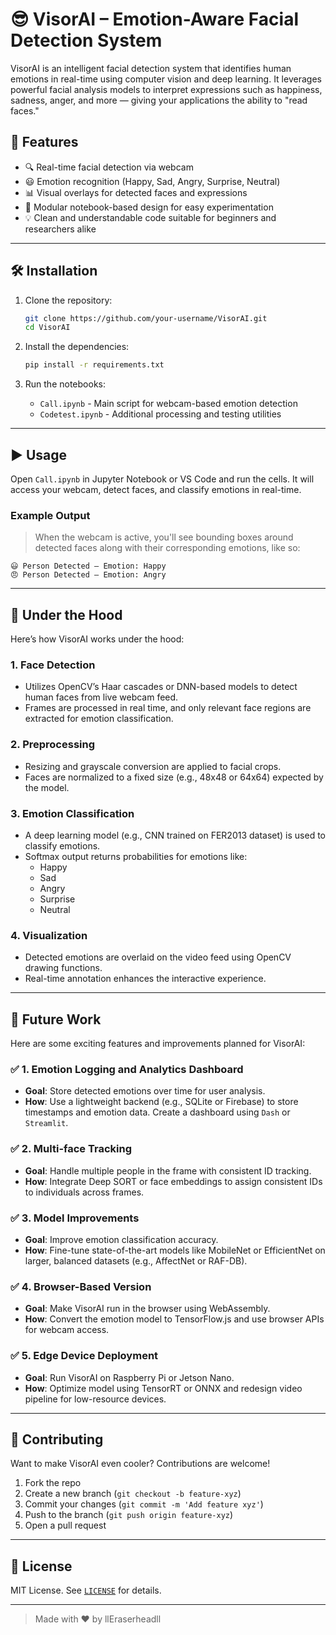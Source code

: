 
# 😎 VisorAI – Emotion-Aware Facial Detection System

VisorAI is an intelligent facial detection system that identifies human emotions in real-time using computer vision and deep learning. It leverages powerful facial analysis models to interpret expressions such as happiness, sadness, anger, and more — giving your applications the ability to "read faces."

## 🚀 Features

- 🔍 Real-time facial detection via webcam
- 😃 Emotion recognition (Happy, Sad, Angry, Surprise, Neutral)
- 📊 Visual overlays for detected faces and expressions
- 📁 Modular notebook-based design for easy experimentation
- 💡 Clean and understandable code suitable for beginners and researchers alike

---

## 🛠 Installation

1. Clone the repository:
   ```bash
   git clone https://github.com/your-username/VisorAI.git
   cd VisorAI
   ```

2. Install the dependencies:
   ```bash
   pip install -r requirements.txt
   ```

3. Run the notebooks:
   - `Call.ipynb` - Main script for webcam-based emotion detection
   - `Codetest.ipynb` - Additional processing and testing utilities

---

## ▶️ Usage

Open `Call.ipynb` in Jupyter Notebook or VS Code and run the cells. It will access your webcam, detect faces, and classify emotions in real-time.

### Example Output

> When the webcam is active, you'll see bounding boxes around detected faces along with their corresponding emotions, like so:

```
😃 Person Detected – Emotion: Happy
😠 Person Detected – Emotion: Angry
```

---

## 🔬 Under the Hood

Here’s how VisorAI works under the hood:

### 1. **Face Detection**
- Utilizes OpenCV’s Haar cascades or DNN-based models to detect human faces from live webcam feed.
- Frames are processed in real time, and only relevant face regions are extracted for emotion classification.

### 2. **Preprocessing**
- Resizing and grayscale conversion are applied to facial crops.
- Faces are normalized to a fixed size (e.g., 48x48 or 64x64) expected by the model.

### 3. **Emotion Classification**
- A deep learning model (e.g., CNN trained on FER2013 dataset) is used to classify emotions.
- Softmax output returns probabilities for emotions like:
  - Happy
  - Sad
  - Angry
  - Surprise
  - Neutral

### 4. **Visualization**
- Detected emotions are overlaid on the video feed using OpenCV drawing functions.
- Real-time annotation enhances the interactive experience.

---

## 🔮 Future Work

Here are some exciting features and improvements planned for VisorAI:

### ✅ 1. **Emotion Logging and Analytics Dashboard**
- **Goal**: Store detected emotions over time for user analysis.
- **How**: Use a lightweight backend (e.g., SQLite or Firebase) to store timestamps and emotion data. Create a dashboard using `Dash` or `Streamlit`.

### ✅ 2. **Multi-face Tracking**
- **Goal**: Handle multiple people in the frame with consistent ID tracking.
- **How**: Integrate Deep SORT or face embeddings to assign consistent IDs to individuals across frames.

### ✅ 3. **Model Improvements**
- **Goal**: Improve emotion classification accuracy.
- **How**: Fine-tune state-of-the-art models like MobileNet or EfficientNet on larger, balanced datasets (e.g., AffectNet or RAF-DB).

### ✅ 4. **Browser-Based Version**
- **Goal**: Make VisorAI run in the browser using WebAssembly.
- **How**: Convert the emotion model to TensorFlow.js and use browser APIs for webcam access.

### ✅ 5. **Edge Device Deployment**
- **Goal**: Run VisorAI on Raspberry Pi or Jetson Nano.
- **How**: Optimize model using TensorRT or ONNX and redesign video pipeline for low-resource devices.

---

## 🤝 Contributing

Want to make VisorAI even cooler? Contributions are welcome!

1. Fork the repo
2. Create a new branch (`git checkout -b feature-xyz`)
3. Commit your changes (`git commit -m 'Add feature xyz'`)
4. Push to the branch (`git push origin feature-xyz`)
5. Open a pull request

---

## 📄 License

MIT License. See [`LICENSE`](LICENSE) for details.

---

> Made with ❤️ by llEraserheadll
